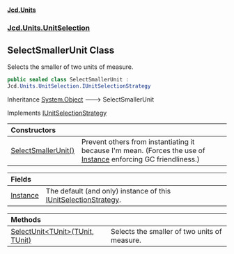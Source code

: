#### [Jcd.Units](index 'index')
### [Jcd.Units.UnitSelection](Jcd.Units.UnitSelection 'Jcd.Units.UnitSelection')

## SelectSmallerUnit Class

Selects the smaller of two units of measure.

```csharp
public sealed class SelectSmallerUnit :
Jcd.Units.UnitSelection.IUnitSelectionStrategy
```

Inheritance [System.Object](https://docs.microsoft.com/en-us/dotnet/api/System.Object 'System.Object') &#129106; SelectSmallerUnit

Implements [IUnitSelectionStrategy](IUnitSelectionStrategy 'Jcd.Units.UnitSelection.IUnitSelectionStrategy')

| Constructors | |
| :--- | :--- |
| [SelectSmallerUnit()](SelectSmallerUnit.SelectSmallerUnit() 'Jcd.Units.UnitSelection.SelectSmallerUnit.SelectSmallerUnit()') | Prevent others from instantiating it because I'm mean. (Forces the use of [Instance](SelectSmallerUnit.Instance 'Jcd.Units.UnitSelection.SelectSmallerUnit.Instance') enforcing GC friendliness.) |

| Fields | |
| :--- | :--- |
| [Instance](SelectSmallerUnit.Instance 'Jcd.Units.UnitSelection.SelectSmallerUnit.Instance') | The default (and only) instance of this [IUnitSelectionStrategy](IUnitSelectionStrategy 'Jcd.Units.UnitSelection.IUnitSelectionStrategy'). |

| Methods | |
| :--- | :--- |
| [SelectUnit&lt;TUnit&gt;(TUnit, TUnit)](SelectSmallerUnit.SelectUnit.ZmwktfI1as0dDzeXfoPA8Q 'Jcd.Units.UnitSelection.SelectSmallerUnit.SelectUnit<TUnit>(TUnit, TUnit)') | Selects the smaller of two units of measure. |
